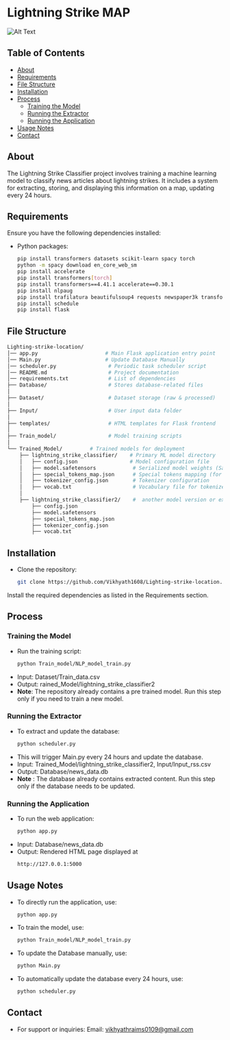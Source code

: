 # Lightning Strike MAP

![Alt Text](https://t3.ftcdn.net/jpg/05/62/58/24/360_F_562582424_bwgTtM5hpznLoDBgitUKH0Xc1oTyZI6Z.jpg)

## Table of Contents

- [About](#about)
- [Requirements](#requirements)
- [File Structure](#File-structure)
- [Installation](#installation)
- [Process](#Process)
  - [Training the Model](#training-the-model)
  - [Running the Extractor](#running-the-extractor)
  - [Running the Application](#running-the-application)
- [Usage Notes](#usage-notes)
- [Contact](#contact)

## About

The Lightning Strike Classifier project involves training a machine learning model to classify news articles about lightning strikes. It includes a system for extracting, storing, and displaying this information on a map, updating every 24 hours.

## Requirements

Ensure you have the following dependencies installed:

- Python packages:
  ```bash
  pip install transformers datasets scikit-learn spacy torch
  python -m spacy download en_core_web_sm
  pip install accelerate
  pip install transformers[torch]
  pip install transformers==4.41.1 accelerate==0.30.1
  pip install nlpaug
  pip install trafilatura beautifulsoup4 requests newspaper3k transformers torch feedparser psycopg2-binary folium opencage langdetect
  pip install schedule
  pip install flask

  ```
## File Structure
```bash
Lighting-strike-location/
│── app.py                      # Main Flask application entry point
│── Main.py                     # Update Database Manually
│── scheduler.py                 # Periodic task scheduler script
│── README.md                    # Project documentation
│── requirements.txt             # List of dependencies
├── Database/                    # Stores database-related files
│
├── Dataset/                     # Dataset storage (raw & processed)
│
├── Input/                       # User input data folder
│
├── templates/                   # HTML templates for Flask frontend
│
├── Train_model/                 # Model training scripts
│
└── Trained_Model/         # Trained models for deployment
    ├── lightning_strike_classifier/    # Primary ML model directory
    │   ├── config.json                 # Model configuration file
    │   ├── model.safetensors            # Serialized model weights (SafeTensors format)
    │   ├── special_tokens_map.json      # Special tokens mapping (for NLP models)
    │   ├── tokenizer_config.json        # Tokenizer configuration
    │   ├── vocab.txt                    # Vocabulary file for tokenizer
    │
    ├── lightning_strike_classifier2/    #  another model version or experiment
        ├── config.json
        ├── model.safetensors
        ├── special_tokens_map.json
        ├── tokenizer_config.json
        ├── vocab.txt
```

## Installation

- Clone the repository:
  ```bash
  git clone https://github.com/Vikhyath1608/Lighting-strike-location.git
  ```

Install the required dependencies as listed in the Requirements section.

## Process

### Training the Model

- Run the training script:
  ```bash
  python Train_model/NLP_model_train.py
  ```
- Input: Dataset/Train_data.csv
- Output: rained_Model/lightning_strike_classifier2
- **Note**: The repository already contains a pre trained model. Run this step only if you need to train a new model.

### Running the Extractor

- To extract and update the database:
  ```bash
  python scheduler.py
  ```
- This will trigger Main.py every 24 hours and update the database.
- Input: Trained_Model/lightning_strike_classifier2, Input/Input_rss.csv
- Output: Database/news_data.db
- **Note** : The database already contains extracted content. Run this step only if the database needs to be updated.

### Running the Application

- To run the web application:
  ```bash
  python app.py 
  ```
- Input: Database/news_data.db
- Output: Rendered HTML page displayed at
  ```bash
  http://127.0.0.1:5000

  ```

## Usage Notes

- To directly run the application, use:
  ```bash
  python app.py
  ```
- To train the model, use:
  ```bash
  python Train_model/NLP_model_train.py
  ```
- To update the Database manually, use:
  ```bash
  python Main.py
  ```
- To automatically update the database every 24 hours, use:
  ```bash
  python scheduler.py

  ```

## Contact

- For support or inquiries:
  Email: vikhyathraims0109@gmail.com
